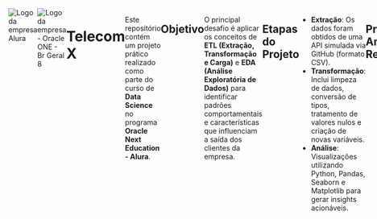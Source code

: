 <div  style="display: flex;">
    <img alt="Logo da empresa Alura" src="https://www.cuponation.com.br/images/fit-in/256x/images/a/alura_logo.png", style = "width:100px;">
    <img class="company-logo__img" src="https://cdn2.gnarususercontent.com.br/1/1221562/b6256fa6-5fde-4cdd-a4a3-d33ebc90bb6c.png" alt="Logo da empresa - Oracle ONE - Br Geral 8">
  

# Telecom X

Este repositório contém um projeto prático realizado como parte do curso de **Data Science** no programa **Oracle Next Education - Alura**. 

##  Objetivo

O principal desafio é aplicar os conceitos de **ETL (Extração, Transformação e Carga)** e **EDA (Análise Exploratória de Dados)** para identificar padrões comportamentais e características que influenciam a saída dos clientes da empresa.

---

## Etapas do Projeto

- **Extração**: Os dados foram obtidos de uma API simulada via GitHub (formato CSV).
- **Transformação**: Inclui limpeza de dados, conversão de tipos, tratamento de valores nulos e criação de novas variáveis.
- **Análise**: Visualizações utilizando Python, Pandas, Seaborn e Matplotlib para gerar insights acionáveis.

---

##  Principais Análises Realizadas

- Distribuição de churn entre os clientes
- Comparação de churn por tipo de contrato
- Impacto da duração do cliente (tenure)
- Relação entre churn e serviços contratados (backup, segurança, suporte técnico)
- Análise por forma de pagamento e perfil demográfico

---

##  Principais Insights

- Clientes com **contratos mensais** são os que mais cancelam.
- A **maior parte do churn acontece nos primeiros 12 meses**.
- Clientes com serviços como **segurança online e suporte técnico** têm menor evasão.
- Pagamento via **métodos eletrônicos** aumenta a probabilidade de churn.

---

##  Tecnologias Utilizadas

- Python 3.10+
- Pandas
- Matplotlib
- Seaborn
- Requests
- Jupyter Notebook

---

##  Sobre o Curso

Este projeto foi desenvolvido como parte do **curso de Data Science** do programa [Oracle Next Education (ONE)](https://www.oracle.com/br/education/oracle-next-education/) em parceria com a [Alura](https://www.alura.com.br/), com foco em ETL, análise exploratória e geração de relatórios.


---

##  Licença

Este projeto é apenas para fins educacionais e não deve ser utilizado comercialmente. Todos os direitos reservados ao autor e à Alura/Oracle como formadores da base educacional.

---

<p align="center">
  <img src="https://github.com/ajtoriani/Telecom-X/blob/main/telecom2.png" alt="Capa do Projeto Telecom X" width="600"/>
</p>
